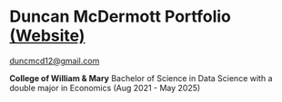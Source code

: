 # Duncan McDermott Portfolio [(Website)](https://www.datascienceportfol.io/duncanmcdermott)

duncmcd12@gmail.com

**College of William & Mary**
Bachelor of Science in Data Science with a double major in Economics (Aug 2021 - May 2025)

